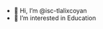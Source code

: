 - 👋 Hi, I’m @isc-tlalixcoyan
- 👀 I’m interested in Education

<!---
isc-tlalixcoyan/isc-tlalixcoyan is a ✨ special ✨ repository because its `README.md` (this file) appears on your GitHub profile.
You can click the Preview link to take a look at your changes.
--->

